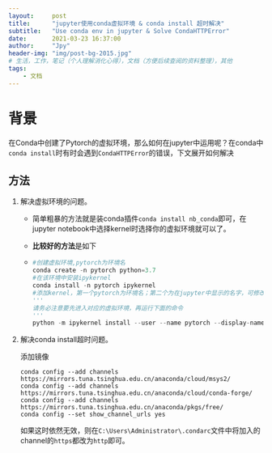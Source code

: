 ```yaml
---
layout:     post
title:      "jupyter使用conda虚拟环境 & conda install 超时解决"
subtitle:   "Use conda env in jupyter & Solve CondaHTTPError"
date:       2021-03-23 16:37:00
author:     "Jpy"
header-img: "img/post-bg-2015.jpg"
# 生活，工作，笔记（个人理解消化心得），文档（方便后续查阅的资料整理），其他
tags:
    - 文档
---
```


# 背景

在Conda中创建了Pytorch的虚拟环境，那么如何在jupyter中运用呢？在conda中`conda install`时有时会遇到`CondaHTTPError`的错误，下文展开如何解决

## 方法

1. 解决虚拟环境的问题。

   * 简单粗暴的方法就是装conda插件`conda install nb_conda`即可，在jupyter notebook中选择kernel时选择你的虚拟环境就可以了。

   * **比较好的方法**是如下

   * ```python
     #创建虚拟环境,pytorch为环境名
     conda create -n pytorch python=3.7
     #在该环境中安装ipykernel
     conda install -n pytorch ipykernel
     #添加kernel，第一个pytorch为环境名；第二个为在jupyter中显示的名字，可修改
     '''
     请务必注意要先进入对应的虚拟环境，再运行下面的命令
     '''
     python -m ipykernel install --user --name pytorch --display-name "pytorch"
     ```
     
     

2. 解决conda install超时问题。

   添加镜像

   ```
   conda config --add channels https://mirrors.tuna.tsinghua.edu.cn/anaconda/cloud/msys2/
   conda config --add channels https://mirrors.tuna.tsinghua.edu.cn/anaconda/cloud/conda-forge/
   conda config --add channels https://mirrors.tuna.tsinghua.edu.cn/anaconda/pkgs/free/
   conda config --set show_channel_urls yes
   ```

   如果这时依然无效，则在`C:\Users\Administrator\.condarc`文件中将加入的channel的`https`都改为`http`即可。

